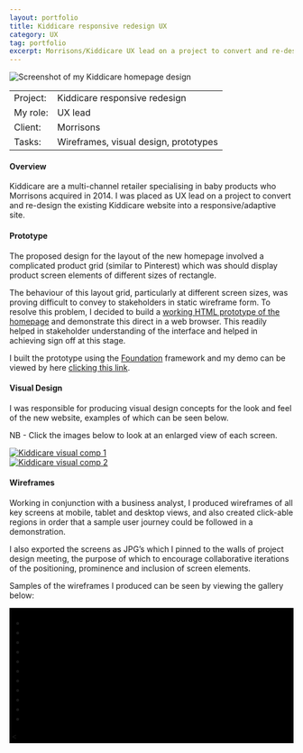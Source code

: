 ```yaml
---
layout: portfolio
title: Kiddicare responsive redesign UX
category: UX
tag: portfolio
excerpt: Morrisons/Kiddicare UX lead on a project to convert and re-design the existing fixed width Kiddicare website into a responsive site.
---    
```


<img src="/img/kiddicare-banner.jpg" alt="Screenshot of my Kiddicare homepage design">

<table class="overview cols">
  <tr>
    <td>Project:</td>
    <td>Kiddicare responsive redesign</td>  
  </tr>  
  <tr>
    <td>My role:</td>
    <td>UX lead</td>
  </tr> 
  <tr>
    <td>Client:</td>
    <td>Morrisons</td>  
  </tr> 
  <tr>
    <td>Tasks:</td>
    <td>Wireframes, visual design, prototypes</td>
  </tr> 
</table>

#### Overview

Kiddicare are a multi-channel retailer specialising in baby products who Morrisons acquired in 2014.  I was placed as UX lead on a project to convert and re-design the existing Kiddicare website into a responsive/adaptive site.

#### Prototype

The proposed design for the layout of the new homepage involved a complicated product grid (similar to Pinterest) which was should display product screen elements of different sizes of rectangle.

The behaviour of this layout grid, particularly at different screen sizes, was proving difficult to convey to stakeholders in static wireframe form.  To resolve this problem, I decided to build a <a href="/protos/kiddicare/demo.html">working HTML prototype of the homepage</a> and demonstrate this direct in a web browser.  This readily helped in stakeholder understanding of the interface and helped in achieving sign off at this stage. 

I built the prototype using the <a href="http://foundation.zurb.com/">Foundation</a> framework and my demo can be viewed by here <a href="/protos/kiddicare/demo.html">clicking this link</a>.

#### Visual Design

I was responsible for producing visual design concepts for the look and feel of the new website, examples of which can be seen below.  

NB - Click the images below to look at an enlarged view of each screen. 

<div class="clearfix thumbs">
  <div class="no-margin half">
    <a href="/img/kiddicare-comp1.jpg"><img src="/img/kiddicare-comp1.jpg" alt="Kiddicare visual comp 1" /></a>
  </div>

  <div class="no-margin half">
    <a href="/img/kiddicare-comp2.jpg"><img src="/img/kiddicare-comp2.jpg" alt="Kiddicare visual comp 2" /></a>
  </div>
</div>

#### Wireframes

Working in conjunction with a business analyst, I produced wireframes of all  key screens at mobile, tablet and desktop views, and also created click-able regions in order that a sample user journey could be followed in a  demonstration.

I also exported the screens as JPG’s which I pinned to the walls of project design meeting, the purpose of which to encourage collaborative iterations of the positioning, prominence and inclusion of screen elements.  

Samples of the wireframes I produced can be seen by viewing the gallery below:

<div style="background: black; padding: 4px;">
<ul id="kid-wires">
  <li>
    <a href="#slide1"><img src="/img/wires-kid/home-d.png" alt=""></a>
  </li>
    <li>
    <a href="#slide2"><img src="/img/wires-kid/home-t.png" alt=""></a>
  </li>
    <li>
    <a href="#slide3"><img src="/img/wires-kid/home-m.png" alt=""></a>
  </li>
    <li>
    <a href="#slide4"><img src="/img/wires-kid/off-canvas.png" alt=""></a>
  </li>
    <li>
    <a href="#slide5"><img src="/img/wires-kid/pdp.png" alt=""></a>
  </li>
    <li>
    <a href="#slide6"><img src="/img/wires-kid/pdp-t.png" alt=""></a>
  </li>
    <li>
    <a href="#slide7"><img src="/img/wires-kid/plp-d.png" alt=""></a>
  </li>
    <li>
    <a href="#slide8"><img src="/img/wires-kid/plp-t.png" alt=""></a>
  </li>
    <li>
    <a href="#slide9"><img src="/img/wires-kid/m1.png" alt=""></a>
  </li>
    <li>
    <a href="#slide10"><img src="/img/wires-kid/m2.png" alt=""></a>
  </li>
    <li>
    <a href="#slide11"><img src="/img/wires-kid/m3.png" alt=""></a>
  </li>
</ul>
<</div>





